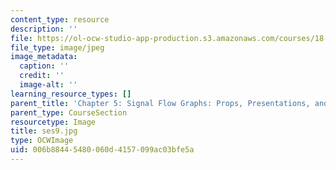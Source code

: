```yaml
---
content_type: resource
description: ''
file: https://ol-ocw-studio-app-production.s3.amazonaws.com/courses/18-s097-applied-category-theory-january-iap-2019/006b88445480060d4157099ac03bfe5a_ses9.jpg
file_type: image/jpeg
image_metadata:
  caption: ''
  credit: ''
  image-alt: ''
learning_resource_types: []
parent_title: 'Chapter 5: Signal Flow Graphs: Props, Presentations, and Proofs'
parent_type: CourseSection
resourcetype: Image
title: ses9.jpg
type: OCWImage
uid: 006b8844-5480-060d-4157-099ac03bfe5a
---
```

